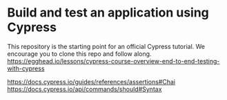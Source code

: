 # Build and test an application using Cypress

This repository is the starting point for an official Cypress tutorial. We encourage you to clone this repo and follow along.
https://egghead.io/lessons/cypress-course-overview-end-to-end-testing-with-cypress

https://docs.cypress.io/guides/references/assertions#Chai
https://docs.cypress.io/api/commands/should#Syntax
